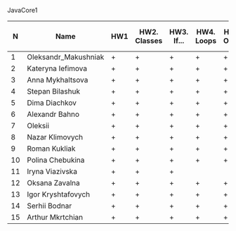 JavaCore1

N|Name| HW1 | HW2. Classes|HW3. If...|HW4. Loops|HW5. OOP1 |HW6. OOP2 |HW7. Inner classes| HW8. Collection1 | HW9. Collection2|HW10. String|HW11. Thread. IO|HW12. Java8
--|--|--|--|--|--|--|--|--|--|--|--|--|--
1|Oleksandr_Makushniak|+|+|+|+|+|+|+||||||
2|Kateryna Iefimova|+|+|+|+|+||||||||
3|Anna Mykhaltsova|+|+|+|+|+|+|||||||
4|Stepan Bilashuk|+|+|+|+|+|+|+|+|.||||
5|Dima Diachkov|+|+|+|+|+|+|+||||||
6|Alexandr Bahno|+|+|+|+|+|+|+|+|+|+|||
7|Oleksii|+|+|+|+|+||||||||
8|Nazar Klimovych|+|+|+|+|+||||||||
9|Roman Kukliak|+|+|+|+|+|+|+|+|+||||
10|Polina Chebukina|+|+|+|+|+|+|+|+|||||
11|Iryna Viazivska|+|+|+||||||||||
12|Oksana Zavalna|+|+|+|+|+|+||+|.||||
13|Igor Kryshtafovych|+|+|+|+|+|+|+|+|||||
14|Serhii Bodnar|+|+|+|+|+|+|+|+|+|+|||
15|Arthur Mkrtchian|+|+|+|+|+|||+|||||

 
